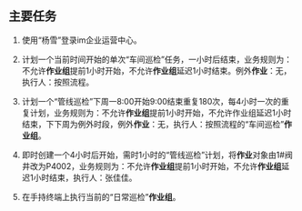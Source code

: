 ## 主要任务
1. 使用“杨雪”登录im企业运营中心。

1. 计划一个当前时间开始的单次“车间巡检”任务，一小时后结束，业务规则为：不允许**作业组**提前1小时开始，不允许**作业组**延迟1小时结束。例外**作业**：无，执行人：按照流程。

1. 计划一个“管线巡检”下周一8:00开始9:00结束重复180次，每4小时一次的重复计划，业务规则为：不允许**作业组**提前1小时开始，不允许作业组延迟1小时结束，下下周为例外时段，例外**作业**：无，执行人：按照流程的“车间巡检”**作业组**。

1. 即时创建一个4小时后开始，需时1小时的“管线巡检”计划，将**作业**对象由1#阀井改为P4002，业务规则为：不允许**作业组**提前1小时开始，不允许**作业组**延迟1小时结束，执行人：张佳佳。

1. 在手持终端上执行当前的“日常巡检”**作业组**。